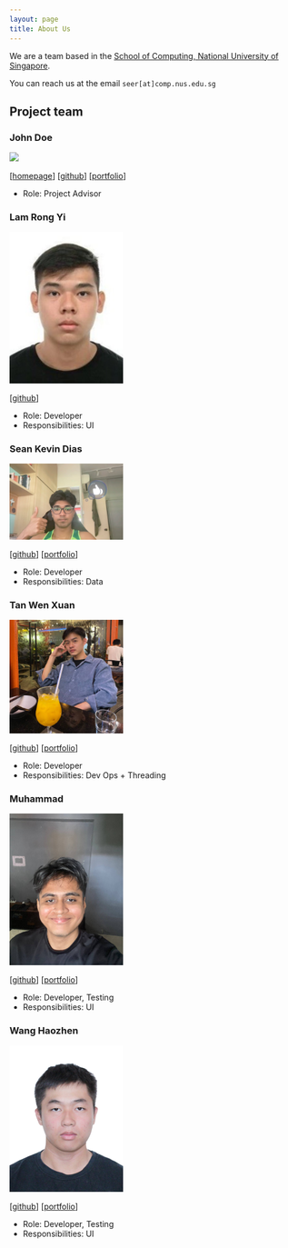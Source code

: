 ```yaml
---
layout: page
title: About Us
---
```


We are a team based in the [School of Computing, National University of Singapore](https://www.comp.nus.edu.sg).

You can reach us at the email `seer[at]comp.nus.edu.sg`

## Project team

### John Doe

<img src="images/johndoe.png" width="200px">

[[homepage](http://www.comp.nus.edu.sg/~damithch)]
[[github](https://github.com/johndoe)]
[[portfolio](team/johndoe.md)]

* Role: Project Advisor

### Lam Rong Yi

<img src="images/lrongyi.png" width="200px">

[[github](http://github.com/lrongyi)]

* Role: Developer
* Responsibilities: UI

### Sean Kevin Dias

<img src="images/seandias.png" width="200px">

[[github](http://github.com/seandias)] [[portfolio](team/johndoe.md)]

* Role: Developer
* Responsibilities: Data

### Tan Wen Xuan

<img src="images/e1121208.png" width="200px">

[[github](http://github.com/e1121208)]
[[portfolio](team/e1121208.md)]

* Role: Developer
* Responsibilities: Dev Ops + Threading

### Muhammad

<img src="images/muhdbhz.png" width="200px">

[[github](http://github.com/johndoe)]
[[portfolio](team/johndoe.md)]

* Role: Developer, Testing
* Responsibilities: UI

### Wang Haozhen

<img src="images/wang-h-z.png" width="200px">

[[github](http://github.com/wang-h-z)]
[[portfolio](team/johndoe.md)]

* Role: Developer, Testing
* Responsibilities: UI
